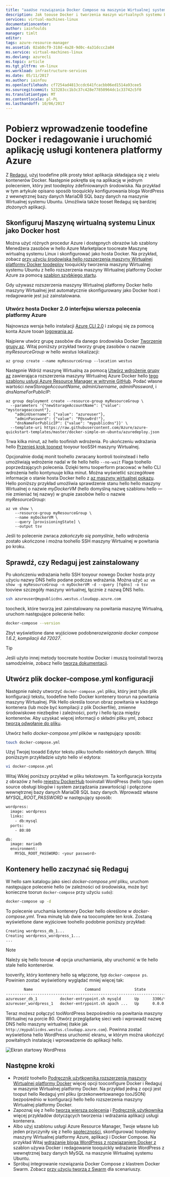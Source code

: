 ```yaml
---
title: "aaaUse rozwiązania Docker Compose na maszynie Wirtualnej systemu Linux na platformie Azure | Dokumentacja firmy Microsoft"
description: Jak toouse Docker i tworzenia maszyn wirtualnych systemu Linux z hello wiersza polecenia platformy Azure
services: virtual-machines-linux
documentationcenter: 
author: iainfoulds
manager: timlt
editor: 
tags: azure-resource-manager
ms.assetid: 02ab8cf9-318d-4a28-9d0c-4a31dccc2a84
ms.service: virtual-machines-linux
ms.devlang: azurecli
ms.topic: article
ms.tgt_pltfrm: vm-linux
ms.workload: infrastructure-services
ms.date: 05/11/2017
ms.author: iainfou
ms.openlocfilehash: cf7254ad4813ccdc641fcacbb06ed1514a93cee5
ms.sourcegitcommit: 523283cc1b3c37c428e77850964dc1c33742c5f0
ms.translationtype: MT
ms.contentlocale: pl-PL
ms.lasthandoff: 10/06/2017
---
```

# <a name="get-started-with-docker-and-compose-toodefine-and-run-a-multi-container-application-in-azure"></a>Pobierz wprowadzenie toodefine Docker i redagowanie i uruchomić aplikację usługi kontenera platformy Azure
Z [Redaguj](http://github.com/docker/compose), użyj toodefine plik prosty tekst aplikacja składająca się z wielu kontenerów Docker. Następnie pokrętła się na aplikację w jednym poleceniem, który jest toodeploy zdefiniowanych środowiska. Na przykład w tym artykule opisano sposób tooquickly konfigurowania bloga WordPress z wewnętrznej bazy danych MariaDB SQL bazy danych na maszynie Wirtualnej systemu Ubuntu. Umożliwia także tooset Redaguj się bardziej złożonych aplikacji.


## <a name="set-up-a-linux-vm-as-a-docker-host"></a>Skonfiguruj Maszynę wirtualną systemu Linux jako Docker host
Można użyć różnych procedur Azure i dostępnych obrazów lub szablony Menedżera zasobów w hello Azure Marketplace toocreate Maszynę wirtualną systemu Linux i skonfigurować jako hosta Docker. Na przykład, zobacz [przy użyciu środowiska hello rozszerzenia maszyny Wirtualnej platformy Docker toodeploy](dockerextension.md) tooquickly tworzenia maszyny Wirtualnej systemu Ubuntu z hello rozszerzenia maszyny Wirtualnej platformy Docker Azure za pomocą [szablon szybkiego startu](https://github.com/Azure/azure-quickstart-templates/tree/master/docker-simple-on-ubuntu). 

Gdy używasz rozszerzenia maszyny Wirtualnej platformy Docker hello maszyny Wirtualnej jest automatycznie skonfigurowany jako Docker host i redagowanie jest już zainstalowana.


### <a name="create-docker-host-with-azure-cli-20"></a>Utwórz hosta Docker 2.0 interfejsu wiersza polecenia platformy Azure
Najnowsza wersja hello instalacji [Azure CLI 2.0](/cli/azure/install-az-cli2) i zaloguj się za pomocą konta Azure tooan [logowania az](/cli/azure/#login).

Najpierw utwórz grupę zasobów dla danego środowiska Docker [Tworzenie grupy az](/cli/azure/group#create). Witaj poniższy przykład tworzy grupę zasobów o nazwie *myResourceGroup* w hello *westus* lokalizacji:

```azurecli
az group create --name myResourceGroup --location westus
```

Następnie Wdróż maszynę Wirtualną za pomocą [Utwórz wdrożenie grupy az](/cli/azure/group/deployment#create) zawierająca rozszerzenia maszyny Wirtualnej Azure Docker hello [tego szablonu usługi Azure Resource Manager w witrynie GitHub](https://github.com/Azure/azure-quickstart-templates/tree/master/docker-simple-on-ubuntu). Podać własne wartości *newStorageAccountName*, *adminUsername*, *adminPassword*, i *dnsNameForPublicIP*:

```azurecli
az group deployment create --resource-group myResourceGroup \
  --parameters '{"newStorageAccountName": {"value": "mystorageaccount"},
    "adminUsername": {"value": "azureuser"},
    "adminPassword": {"value": "P@ssw0rd!"},
    "dnsNameForPublicIP": {"value": "mypublicdns"}}' \
  --template-uri https://raw.githubusercontent.com/Azure/azure-quickstart-templates/master/docker-simple-on-ubuntu/azuredeploy.json
```

Trwa kilka minut, aż hello toofinish wdrożenia. Po ukończeniu wdrażania hello [Przenieś krok toonext](#verify-that-compose-is-installed) tooyour tooSSH maszyny Wirtualnej. 

Opcjonalnie dodaj monit toohello zwracany kontroli tooinstead i hello umożliwiają wdrożenie nadal w tle hello hello `--no-wait` Flaga toohello poprzedzających polecenia. Dzięki temu tooperform pracować w hello CLI wdrożenia hello kontynuuje kilka minut. Można wyświetlić szczegółowe informacje o stanie hosta Docker hello z [az maszyny wirtualnej pokazu](/cli/azure/vm#show). Hello poniższy przykład umożliwia sprawdzenie stanu hello hello maszyny Wirtualnej o nazwie *myDockerVM* (hello domyślną nazwę szablonu hello — nie zmieniać tej nazwy) w grupie zasobów hello o nazwie *myResourceGroup*:

```azurecli
az vm show \
    --resource-group myResourceGroup \
    --name myDockerVM \
    --query [provisioningState] \
    --output tsv
```

Jeśli to polecenie zwraca *zakończyło się pomyślnie*, hello wdrożenia zostało ukończone i można toohello SSH maszyny Wirtualnej w powitania po kroku.


## <a name="verify-that-compose-is-installed"></a>Sprawdź, czy Redaguj jest zainstalowany
Po ukończeniu wdrażania hello SSH tooyour nowego Docker hosta przy użyciu nazwy DNS hello podane podczas wdrażania. Można użyć `az vm show -g myResourceGroup -n myDockerVM -d --query [fqdns] -o tsv` tooview szczegóły maszyny wirtualnej, łącznie z nazwą DNS hello.

```bash
ssh azureuser@mypublicdns.westus.cloudapp.azure.com
```

toocheck, które tworzą jest zainstalowany na powitania maszynę Wirtualną, uruchom następujące polecenie hello:

```bash
docker-compose --version
```

Zbyt wyświetlone dane wyjściowe podobne*rozwiązania docker compose 1.6.2, kompilacji 4d 72027*.

> [!TIP]
> Jeśli użyto innej metody toocreate hostów Docker i muszą tooinstall tworzą samodzielnie, zobacz hello [tworzą dokumentacji](https://github.com/docker/compose/blob/882dc673ce84b0b29cd59b6815cb93f74a6c4134/docs/install.md).


## <a name="create-a-docker-composeyml-configuration-file"></a>Utwórz plik docker-compose.yml konfiguracji
Następnie należy utworzyć `docker-compose.yml` pliku, który jest tylko plik konfiguracji tekstu, toodefine hello Docker kontenery toorun na powitania maszyny Wirtualnej. Plik Hello określa toorun obraz powitania w każdego kontenera (lub może być kompilacji z plik Dockerfile), zmienne środowiskowe niezbędne i zależności, porty i hello łącza między kontenerów. Aby uzyskać więcej informacji o składni pliku yml, zobacz [tworzą odwołanie do pliku](https://docs.docker.com/compose/compose-file/).

Utwórz hello *docker-compose.yml* plików w następujący sposób:

```bash
touch docker-compose.yml
```

Użyj Twojej tooadd Edytor tekstu pliku toohello niektórych danych. Witaj poniższym przykładzie użyto hello *vi* edytora:

```bash
vi docker-compose.yml
```

Witaj Wklej poniższy przykład w pliku tekstowym. Ta konfiguracja korzysta z obrazów z hello [rejestru DockerHub](https://registry.hub.docker.com/_/wordpress/) tooinstall WordPress (hello typu open source obsługi blogów i system zarządzania zawartością) i połączone wewnętrznej bazy danych MariaDB SQL bazy danych. Wprowadź własne *MYSQL_ROOT_PASSWORD* w następujący sposób:

```sh
wordpress:
  image: wordpress
  links:
    - db:mysql
  ports:
    - 80:80

db:
  image: mariadb
  environment:
    MYSQL_ROOT_PASSWORD: <your password>
```

## <a name="start-hello-containers-with-compose"></a>Kontenery hello zaczynać się Redaguj
W hello sam katalogu jako sieci *docker-compose.yml* pliku, uruchom następujące polecenie hello (w zależności od środowiska, może być konieczne toorun `docker-compose` przy użyciu `sudo`):

```bash
docker-compose up -d
```

To polecenie uruchamia kontenery Docker hello określone w *docker-compose.yml*. Trwa minutę lub dwie na toocomplete ten krok. Zostaną wyświetlone dane wyjściowe toohello podobnie poniższy przykład:

```bash
Creating wordpress_db_1...
Creating wordpress_wordpress_1...
...
```

> [!NOTE]
> Należy się hello toouse **-d** opcja uruchamiania, aby uruchomić w tle hello stale hello kontenerów.


tooverify, który kontenery hello są włączone, typ `docker-compose ps`. Powinien zostać wyświetlony wyglądać mniej więcej tak:

```bash
        Name                       Command               State         Ports
-----------------------------------------------------------------------------------
azureuser_db_1          docker-entrypoint.sh mysqld      Up      3306/tcp
azureuser_wordpress_1   docker-entrypoint.sh apach ...   Up      0.0.0.0:80->80/tcp
```

Teraz możesz połączyć tooWordPress bezpośrednio na powitania maszyny Wirtualnej na porcie 80. Otwórz przeglądarkę sieci web i wprowadź nazwę DNS hello maszyny wirtualnej (takie jak `http://mypublicdns.westus.cloudapp.azure.com`). Powinna zostać wyświetlona hello WordPress uruchomić ekranu, w którym można ukończyć powitalnych instalację i wprowadzenie do aplikacji hello.

![Ekran startowy WordPress][wordpress_start]

## <a name="next-steps"></a>Następne kroki
* Przejdź toohello [Podręcznik użytkownika rozszerzenia maszyny Wirtualnej platformy Docker](https://github.com/Azure/azure-docker-extension/blob/master/README.md) więcej opcji tooconfigure Docker i Redaguj w maszynie Wirtualnej platformy Docker. Na przykład jedną z opcji jest tooput hello Redaguj yml pliku (przekonwertowanego tooJSON) bezpośrednio w konfiguracji hello hello rozszerzenia maszyny Wirtualnej platformy Docker.
* Zapoznaj się z hello [tworzą wiersza polecenia](http://docs.docker.com/compose/reference/) i [Podręcznik użytkownika](http://docs.docker.com/compose/) więcej przykładów dotyczących tworzenia i wdrażania aplikacji usługi kontenera.
* Albo użyj szablonu usługi Azure Resource Manager, Twoje własne lub jeden przyczyniły się z hello [społeczności](https://azure.microsoft.com/documentation/templates/), skonfigurować toodeploy maszyny Wirtualnej platformy Azure, aplikacji i Docker Compose. Na przykład Witaj [wdrażanie bloga WordPress z rozwiązaniem Docker z](https://github.com/Azure/azure-quickstart-templates/tree/master/docker-wordpress-mysql) szablon używa Docker i redagowanie tooquickly wdrażanie WordPress z wewnętrznej bazy danych MySQL na maszynie Wirtualnej systemu Ubuntu.
* Spróbuj integrowanie rozwiązania Docker Compose z klastrem Docker Swarm. Zobacz [przy użyciu tworzą z Swarm](https://docs.docker.com/compose/swarm/) dla scenariuszy.

<!--Image references-->

[wordpress_start]: media/docker-compose-quickstart/WordPress.png
